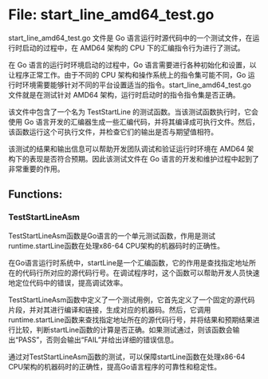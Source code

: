 # File: start_line_amd64_test.go

start_line_amd64_test.go 文件是 Go 语言运行时源代码中的一个测试文件，在运行时启动的过程中，在 AMD64 架构的 CPU 下的汇编指令行为进行了测试。

在 Go 语言的运行时环境启动的过程中，Go 语言需要进行各种初始化和设置，以让程序正常工作。由于不同的 CPU 架构和操作系统上的指令集可能不同，Go 运行时环境需要能够针对不同的平台设置适当的指令。start_line_amd64_test.go 文件就是在测试针对 AMD64 架构，运行时启动时的指令指令集是否正确。

该文件中包含了一个名为 TestStartLine 的测试函数。当该测试函数执行时，它会使用 Go 语言开发的汇编器生成一些汇编代码，并将其编译成可执行文件。然后，该函数运行这个可执行文件，并检查它们的输出是否与期望值相符。

该测试的结果和输出信息可以帮助开发团队调试和验证运行时环境在 AMD64 架构下的表现是否符合预期。因此该测试文件在 Go 语言的开发和维护过程中起到了非常重要的作用。

## Functions:

### TestStartLineAsm

TestStartLineAsm函数是Go语言的一个单元测试函数，作用是测试runtime.startLine函数在处理x86-64 CPU架构的机器码时的正确性。

在Go语言运行时系统中，startLine是一个汇编函数，它的作用是查找指定地址所在的代码行所对应的源代码行号。在调试程序时，这个函数可以帮助开发人员快速地定位代码中的错误，提高调试效率。

TestStartLineAsm函数中定义了一个测试用例，它首先定义了一个固定的源代码片段，并对其进行编译和链接，生成对应的机器码。然后，它调用runtime.startLine函数来查找指定地址所在的源代码行号，并将结果和预期结果进行比较，判断startLine函数的计算是否正确。如果测试通过，则该函数会输出“PASS”，否则会输出“FAIL”并给出详细的错误信息。

通过对TestStartLineAsm函数的测试，可以保障startLine函数在处理x86-64 CPU架构的机器码时的正确性，提高Go语言程序的可靠性和稳定性。



